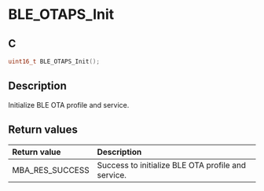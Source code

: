 # BLE_OTAPS_Init

## C

```c
uint16_t BLE_OTAPS_Init();
```

## Description

Initialize BLE OTA profile and service.

## Return values

|Return value|Description|
|:---|:---|
MBA_RES_SUCCESS|Success to initialize BLE OTA profile and service.|
